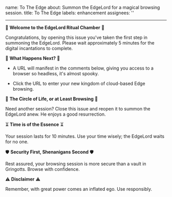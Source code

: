 name: To The Edge
about: Summon the EdgeLord for a magical browsing session.
title: To The Edge
labels: enhancement
assignees: ''

---

🎩 **Welcome to the EdgeLord Ritual Chamber** 🎩

Congratulations, by opening this issue you've taken the first step in summoning the EdgeLord. Please wait approximately 5 minutes for the digital incantations to complete.

🔮 **What Happens Next?** 🔮

- A URL will manifest in the comments below, giving you access to a browser so headless, it's almost spooky.
  
- Click the URL to enter your new kingdom of cloud-based Edge browsing.

🔄 **The Circle of Life, or at Least Browsing** 🔄

Need another session? Close this issue and reopen it to summon the EdgeLord anew. He enjoys a good resurrection.

⏳ **Time is of the Essence** ⏳

Your session lasts for 10 minutes. Use your time wisely; the EdgeLord waits for no one.

🛡️ **Security First, Shenanigans Second** 🛡️

Rest assured, your browsing session is more secure than a vault in Gringotts. Browse with confidence.

⚠️ **Disclaimer** ⚠️

Remember, with great power comes an inflated ego. Use responsibly.


